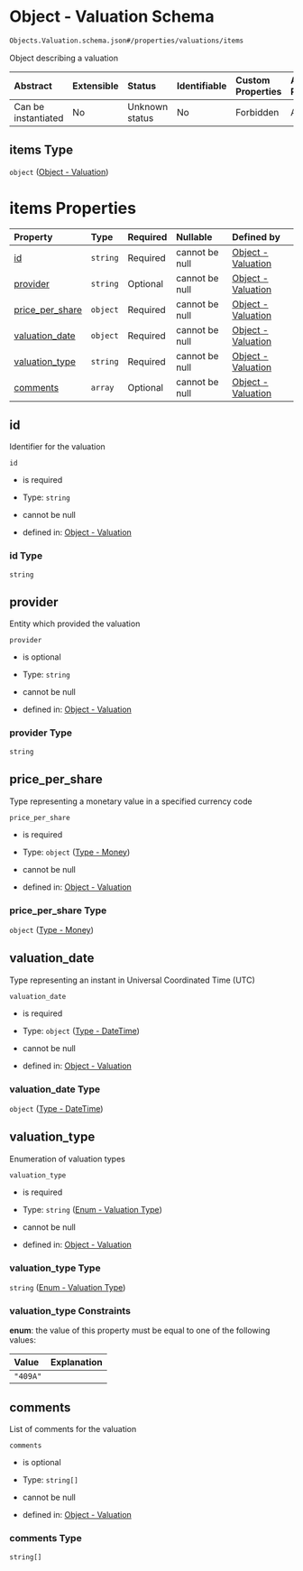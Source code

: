 # Object - Valuation Schema

```txt
Objects.Valuation.schema.json#/properties/valuations/items
```

Object describing a valuation

| Abstract            | Extensible | Status         | Identifiable | Custom Properties | Additional Properties | Access Restrictions | Defined In                                                              |
| :------------------ | :--------- | :------------- | :----------- | :---------------- | :-------------------- | :------------------ | :---------------------------------------------------------------------- |
| Can be instantiated | No         | Unknown status | No           | Forbidden         | Allowed               | none                | [CapTable.schema.json*](../CapTable.schema.json "open original schema") |

## items Type

`object` ([Object - Valuation](captable-properties-captable---objectsvaluationschemajson-array-object---valuation.md))

# items Properties

| Property                            | Type     | Required | Nullable       | Defined by                                                                                                                     |
| :---------------------------------- | :------- | :------- | :------------- | :----------------------------------------------------------------------------------------------------------------------------- |
| [id](#id)                           | `string` | Required | cannot be null | [Object - Valuation](valuation-1-properties-id.md "Objects.Valuation.schema.json#/properties/id")                              |
| [provider](#provider)               | `string` | Optional | cannot be null | [Object - Valuation](valuation-1-properties-provider.md "Objects.Valuation.schema.json#/properties/provider")                  |
| [price_per_share](#price_per_share) | `object` | Required | cannot be null | [Object - Valuation](valuation-1-properties-type---money.md "Types.Money.schema.json#/properties/price_per_share")             |
| [valuation_date](#valuation_date)   | `object` | Required | cannot be null | [Object - Valuation](issuer-properties-type---datetime.md "Types.DateTime.schema.json#/properties/valuation_date")             |
| [valuation_type](#valuation_type)   | `string` | Required | cannot be null | [Object - Valuation](valuation-1-properties-enum---valuation-type.md "Enums.Valuation.schema.json#/properties/valuation_type") |
| [comments](#comments)               | `array`  | Optional | cannot be null | [Object - Valuation](valuation-1-properties-valuation---comments.md "Objects.Valuation.schema.json#/properties/comments")      |

## id

Identifier for the valuation

`id`

*   is required

*   Type: `string`

*   cannot be null

*   defined in: [Object - Valuation](valuation-1-properties-id.md "Objects.Valuation.schema.json#/properties/id")

### id Type

`string`

## provider

Entity which provided the valuation

`provider`

*   is optional

*   Type: `string`

*   cannot be null

*   defined in: [Object - Valuation](valuation-1-properties-provider.md "Objects.Valuation.schema.json#/properties/provider")

### provider Type

`string`

## price_per_share

Type representing a monetary value in a specified currency code

`price_per_share`

*   is required

*   Type: `object` ([Type - Money](valuation-1-properties-type---money.md))

*   cannot be null

*   defined in: [Object - Valuation](valuation-1-properties-type---money.md "Types.Money.schema.json#/properties/price_per_share")

### price_per_share Type

`object` ([Type - Money](valuation-1-properties-type---money.md))

## valuation_date

Type representing an instant in Universal Coordinated Time (UTC)

`valuation_date`

*   is required

*   Type: `object` ([Type - DateTime](issuer-properties-type---datetime.md))

*   cannot be null

*   defined in: [Object - Valuation](issuer-properties-type---datetime.md "Types.DateTime.schema.json#/properties/valuation_date")

### valuation_date Type

`object` ([Type - DateTime](issuer-properties-type---datetime.md))

## valuation_type

Enumeration of valuation types

`valuation_type`

*   is required

*   Type: `string` ([Enum - Valuation Type](valuation-1-properties-enum---valuation-type.md))

*   cannot be null

*   defined in: [Object - Valuation](valuation-1-properties-enum---valuation-type.md "Enums.Valuation.schema.json#/properties/valuation_type")

### valuation_type Type

`string` ([Enum - Valuation Type](valuation-1-properties-enum---valuation-type.md))

### valuation_type Constraints

**enum**: the value of this property must be equal to one of the following values:

| Value    | Explanation |
| :------- | :---------- |
| `"409A"` |             |

## comments

List of comments for the valuation

`comments`

*   is optional

*   Type: `string[]`

*   cannot be null

*   defined in: [Object - Valuation](valuation-1-properties-valuation---comments.md "Objects.Valuation.schema.json#/properties/comments")

### comments Type

`string[]`
